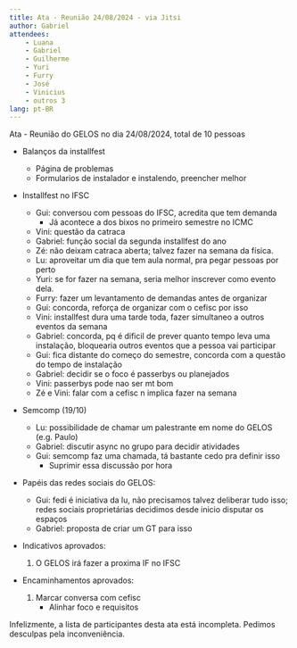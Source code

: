 ```yaml
---
title: Ata - Reunião 24/08/2024 - via Jitsi
author: Gabriel
attendees:
    - Luana
    - Gabriel
    - Guilherme
    - Yuri
    - Furry
    - José
    - Vinicius
    - outros 3
lang: pt-BR
---
```


Ata - Reunião do GELOS no dia 24/08/2024, total de 10 pessoas

- Balanços da installfest
    - Página de problemas
    - Formularios de instalador e instalendo, preencher melhor

- Installfest no IFSC
    - Gui: conversou com pessoas do IFSC, acredita que tem demanda
        - Já acontece a dos bixos no primeiro semestre no ICMC
    - Vini: questão da catraca
    - Gabriel: função social da segunda installfest do ano
    - Zé: não deixam catraca aberta; talvez fazer na semana da física.
    - Lu: aproveitar um dia que tem aula normal, pra pegar pessoas por perto
    - Yuri: se for fazer na semana, seria melhor inscrever como evento dela.
    - Furry: fazer um levantamento de demandas antes de organizar
    - Gui: concorda, reforça de organizar com o cefisc por isso
    - Vini: installfest dura uma tarde toda, fazer simultaneo a outros eventos da semana
    - Gabriel: concorda, pq é dificil de prever quanto tempo leva uma instalação, bloquearia outros eventos que a pessoa vai participar
    - Gui: fica distante do começo do semestre, concorda com a questão do tempo de instalação
    - Gabriel: decidir se o foco é passerbys ou planejados
    - Vini: passerbys pode nao ser mt bom
    - Zé e Vini: falar com a cefisc n implica fazer na semana

- Semcomp (19/10)
    - Lu: possibilidade de chamar um palestrante em nome do GELOS (e.g. Paulo) 
    - Gabriel: discutir async no grupo para decidir atividades
    - Gui: semcomp faz uma chamada, tá bastante cedo pra definir isso
        - Suprimir essa discussão por hora

- Papéis das redes sociais do GELOS:
    - Gui: fedi é iniciativa da lu, não precisamos talvez deliberar tudo isso; redes sociais proprietárias decidimos desde inicio disputar os espaços
    - Gabriel: proposta de criar um GT para isso

- Indicativos aprovados:
    1. O GELOS irá fazer a proxima IF no IFSC
- Encaminhamentos aprovados:
    1. Marcar conversa com cefisc
        - Alinhar foco e requisitos

Infelizmente, a lista de participantes desta ata está incompleta. Pedimos desculpas pela inconveniência.
